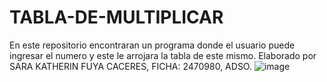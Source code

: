 # TABLA-DE-MULTIPLICAR
En este repositorio encontraran un programa donde el usuario puede ingresar el numero y este le arrojara la tabla de este mismo.
Elaborado por SARA KATHERIN FUYA CACERES, FICHA: 2470980, ADSO.
![image](https://user-images.githubusercontent.com/101758866/176949879-aca52b87-df3f-42da-8b02-a81e3d5b140e.png)
